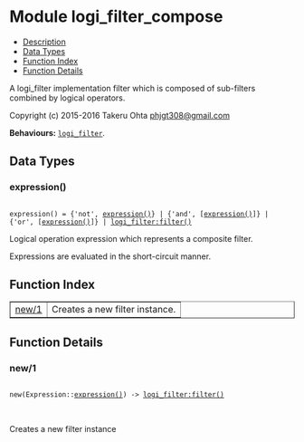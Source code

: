 

# Module logi_filter_compose #
* [Description](#description)
* [Data Types](#types)
* [Function Index](#index)
* [Function Details](#functions)

A logi_filter implementation filter which is composed of sub-filters combined by logical operators.

Copyright (c) 2015-2016 Takeru Ohta <phjgt308@gmail.com>

__Behaviours:__ [`logi_filter`](logi_filter.md).

<a name="types"></a>

## Data Types ##




### <a name="type-expression">expression()</a> ###


<pre><code>
expression() = {'not', <a href="#type-expression">expression()</a>} | {'and', [<a href="#type-expression">expression()</a>]} | {'or', [<a href="#type-expression">expression()</a>]} | <a href="logi_filter.md#type-filter">logi_filter:filter()</a>
</code></pre>

 Logical operation expression which represents a composite filter.

Expressions are evaluated in the short-circuit manner.

<a name="index"></a>

## Function Index ##


<table width="100%" border="1" cellspacing="0" cellpadding="2" summary="function index"><tr><td valign="top"><a href="#new-1">new/1</a></td><td>Creates a new filter instance.</td></tr></table>


<a name="functions"></a>

## Function Details ##

<a name="new-1"></a>

### new/1 ###

<pre><code>
new(Expression::<a href="#type-expression">expression()</a>) -&gt; <a href="logi_filter.md#type-filter">logi_filter:filter()</a>
</code></pre>
<br />

Creates a new filter instance


